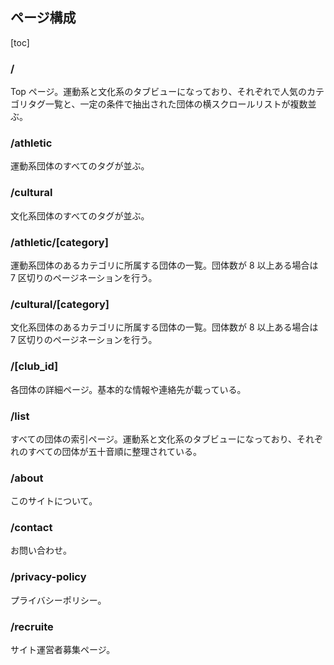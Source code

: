 ## ページ構成

[toc]

### /

Top ページ。運動系と文化系のタブビューになっており、それぞれで人気のカテゴリタグ一覧と、一定の条件で抽出された団体の横スクロールリストが複数並ぶ。

### /athletic

運動系団体のすべてのタグが並ぶ。

### /cultural

文化系団体のすべてのタグが並ぶ。

### /athletic/[category]

運動系団体のあるカテゴリに所属する団体の一覧。団体数が 8 以上ある場合は 7 区切りのページネーションを行う。

### /cultural/[category]

文化系団体のあるカテゴリに所属する団体の一覧。団体数が 8 以上ある場合は 7 区切りのページネーションを行う。

### /[club_id]

各団体の詳細ページ。基本的な情報や連絡先が載っている。

### /list

すべての団体の索引ページ。運動系と文化系のタブビューになっており、それぞれのすべての団体が五十音順に整理されている。

### /about

このサイトについて。

### /contact

お問い合わせ。

### /privacy-policy

プライバシーポリシー。

### /recruite

サイト運営者募集ページ。
